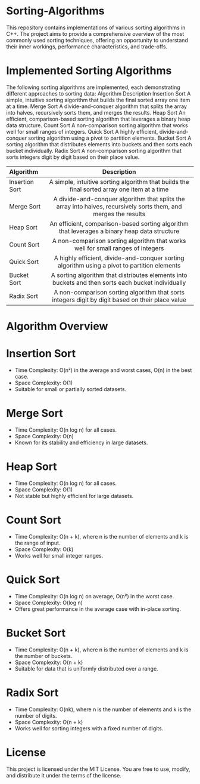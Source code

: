 # Sorting-Algorithms

This repository contains implementations of various sorting algorithms in C++. The project aims to provide a comprehensive overview of the most commonly used sorting techniques, offering an opportunity to understand their inner workings, performance characteristics, and trade-offs.

# Implemented Sorting Algorithms
The following sorting algorithms are implemented, each demonstrating different approaches to sorting data:
Algorithm	Description
Insertion Sort	A simple, intuitive sorting algorithm that builds the final sorted array one item at a time.
Merge Sort	A divide-and-conquer algorithm that splits the array into halves, recursively sorts them, and merges the results.
Heap Sort	An efficient, comparison-based sorting algorithm that leverages a binary heap data structure.
Count Sort	A non-comparison sorting algorithm that works well for small ranges of integers.
Quick Sort	A highly efficient, divide-and-conquer sorting algorithm using a pivot to partition elements.
Bucket Sort	A sorting algorithm that distributes elements into buckets and then sorts each bucket individually.
Radix Sort	A non-comparison sorting algorithm that sorts integers digit by digit based on their place value.


| Algorithm              | Description
| :---------------- | :------------: |
| Insertion Sort        | A simple, intuitive sorting algorithm that builds the final sorted array one item at a time   |
| Merge Sort           | A divide-and-conquer algorithm that splits the array into halves, recursively sorts them, and merges the results   |
| Heap Sort    | An efficient, comparison-based sorting algorithm that leverages a binary heap data structure   |
| Count Sort        | A non-comparison sorting algorithm that works well for small ranges of integers   |
| Quick Sort           | A highly efficient, divide-and-conquer sorting algorithm using a pivot to partition elements   |
| Bucket Sort    | A sorting algorithm that distributes elements into buckets and then sorts each bucket individually   |
| Radix Sort    | A non-comparison sorting algorithm that sorts integers digit by digit based on their place value   |

# Algorithm Overview

# Insertion Sort
* Time Complexity: O(n²) in the average and worst cases, O(n) in the best case.
* Space Complexity: O(1)
* Suitable for small or partially sorted datasets.

# Merge Sort
* Time Complexity: O(n log n) for all cases.
* Space Complexity: O(n)
* Known for its stability and efficiency in large datasets.

# Heap Sort
* Time Complexity: O(n log n) for all cases.
* Space Complexity: O(1)
* Not stable but highly efficient for large datasets.

# Count Sort
* Time Complexity: O(n + k), where n is the number of elements and k is the range of input.
* Space Complexity: O(k)
* Works well for small integer ranges.

# Quick Sort
* Time Complexity: O(n log n) on average, O(n²) in the worst case.
* Space Complexity: O(log n)
* Offers great performance in the average case with in-place sorting.

# Bucket Sort
* Time Complexity: O(n + k), where n is the number of elements and k is the number of buckets.
* Space Complexity: O(n + k)
* Suitable for data that is uniformly distributed over a range.

# Radix Sort
* Time Complexity: O(nk), where n is the number of elements and k is the number of digits.
* Space Complexity: O(n + k)
* Works well for sorting integers with a fixed number of digits.

# License

This project is licensed under the MIT License. You are free to use, modify, and distribute it under the terms of the license.


